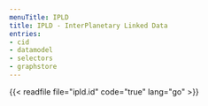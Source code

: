 ```yaml
---
menuTitle: IPLD
title: IPLD - InterPlanetary Linked Data
entries:
- cid
- datamodel
- selectors
- graphstore
---
```


{{< readfile file="ipld.id" code="true" lang="go" >}}
